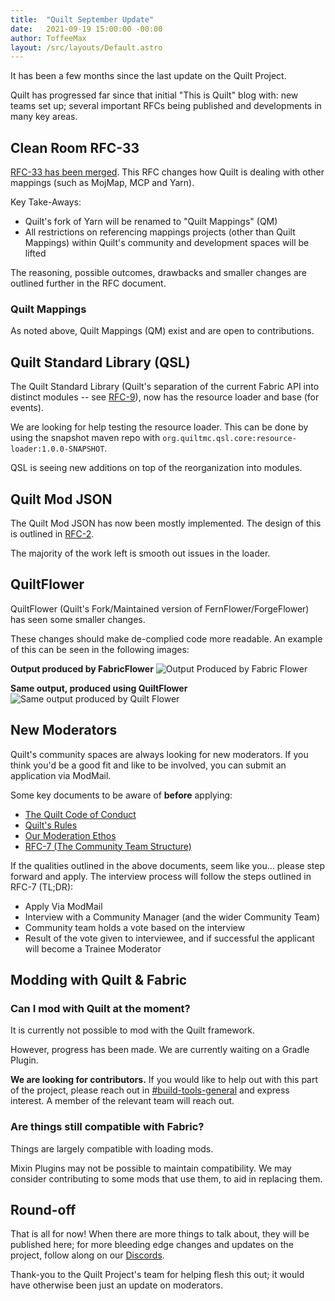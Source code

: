 ```yaml
---
title:  "Quilt September Update"
date:   2021-09-19 15:00:00 -00:00
author: ToffeeMax
layout: /src/layouts/Default.astro
---
```


It has been a few months since the last update on the Quilt Project.

Quilt has progressed far since that initial "This is Quilt" blog with: new teams set up; several important RFCs being published and developments in many key areas.

<!-- MORE -->

## Clean Room RFC-33

[RFC-33 has been merged](https://github.com/QuiltMC/rfcs/blob/master/rfc/0033-quilt-mappings-and-clean-room.md). This RFC changes how Quilt is dealing with other mappings (such as MojMap, MCP and Yarn).

Key Take-Aways:
* Quilt's fork of Yarn will be renamed to "Quilt Mappings" (QM)
* All restrictions on referencing mappings projects (other than Quilt Mappings) within Quilt's community and development spaces will be lifted

The reasoning, possible outcomes, drawbacks and smaller changes are outlined further in the RFC document.

### Quilt Mappings
As noted above, Quilt Mappings (QM) exist and are open to contributions.

## Quilt Standard Library (QSL)

The Quilt Standard Library (Quilt's separation of the current Fabric API into distinct modules -- see [RFC-9](https://github.com/QuiltMC/rfcs/blob/master/rfc/0009-qsl-structure.md)), now has the resource loader and base (for events).

We are looking for help testing the resource loader. This can be done by using the snapshot maven repo with `org.quiltmc.qsl.core:resource-loader:1.0.0-SNAPSHOT`.

QSL is seeing new additions on top of the reorganization into modules. 

## Quilt Mod JSON
The Quilt Mod JSON has now been mostly implemented. The design of this is outlined in [RFC-2](https://github.com/QuiltMC/rfcs/blob/master/specification/0002-quilt.mod.json.md).

The majority of the work left is smooth out issues in the loader.

## QuiltFlower 
QuiltFlower (Quilt's Fork/Maintained version of FernFlower/ForgeFlower) has seen some smaller changes. 

These changes should make de-complied code more readable. An example of this can be seen in the following images:

**Output produced by FabricFlower**
![Output Produced by Fabric Flower](https://i.imgur.com/M81I32X.png)

**Same output, produced using QuiltFlower**
![Same output produced by Quilt Flower](https://i.imgur.com/1ICd4Nb.png)



## New Moderators
Quilt's community spaces are always looking for new moderators. If you think you'd be a good fit and like to be involved, you can submit an application via ModMail. 

Some key documents to be aware of **before** applying:
* [The Quilt Code of Conduct](https://quiltmc.org/community/code-of-conduct.html)
* [Quilt's Rules](https://quiltmc.org/community/rules.html)
* [Our Moderation Ethos](https://quiltmc.org/community/moderation.html)
* [RFC-7 (The Community Team Structure)](https://github.com/QuiltMC/rfcs/blob/master/structure/0007-community-team.md)

If the qualities outlined in the above documents, seem like you... please step forward and apply. The interview process will follow the steps outlined in RFC-7 (TL;DR):
* Apply Via ModMail
* Interview with a Community Manager (and the wider Community Team)
* Community team holds a vote based on the interview
* Result of the vote given to interviewee, and if successful the applicant will become a Trainee Moderator


## Modding with Quilt & Fabric

### Can I mod with Quilt at the moment?

It is currently not possible to mod with the Quilt framework. 

However, progress has been made. We are currently waiting on a Gradle Plugin.

**We are looking for contributors.** If you would like to help out with this part of the project, please reach out in [#build-tools-general](https://canary.discord.com/channels/833872081585700874/884090296068091965/885866814410723358) and express interest. A member of the relevant team will reach out.

### Are things still compatible with Fabric?

Things are largely compatible with loading mods.

Mixin Plugins may not be possible to maintain compatibility.  We may consider contributing to some mods that use them, to aid in replacing them.

## Round-off
That is all for now! When there are more things to talk about, they will be published here; for more bleeding edge changes and updates on the project, follow along on our [Discords](https://discord.quiltmc.org).

Thank-you to the Quilt Project's team for helping flesh this out; it would have otherwise been just an update on moderators.

